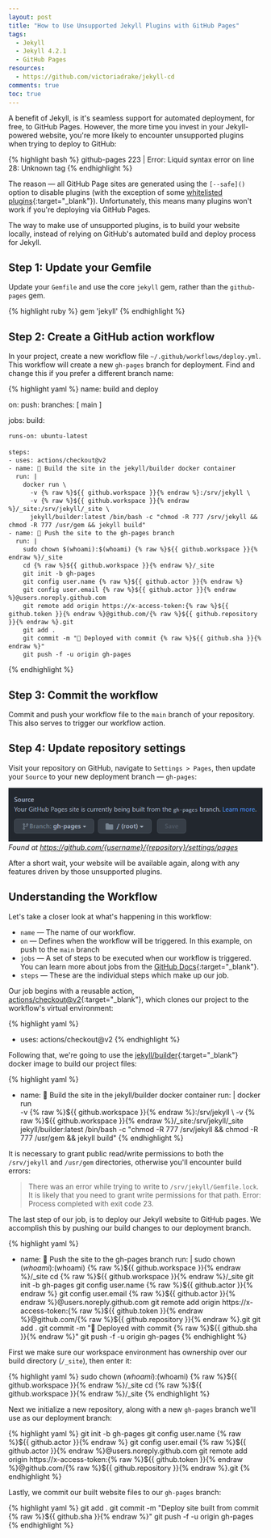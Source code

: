 ```yaml
---
layout: post
title: "How to Use Unsupported Jekyll Plugins with GitHub Pages"
tags:
  - Jekyll
  - Jekyll 4.2.1
  - GitHub Pages
resources:
  - https://github.com/victoriadrake/jekyll-cd
comments: true
toc: true
---
```


A benefit of Jekyll, is it's seamless support for automated deployment, for free, to GitHub Pages. However, the more time you invest in your Jekyll-powered website, you're more likely to encounter unsupported plugins when trying to deploy to GitHub:

{% highlight bash %}
github-pages 223 | Error:  Liquid syntax error on line 28: Unknown tag
{% endhighlight %}

The reason — all GitHub Page sites are generated using the `[--safe]()` option to disable plugins (with the exception of some [whitelisted plugins](https://pages.github.com/versions/){:target="_blank"}). Unfortunately, this means many plugins won't work if you're deploying via GitHub Pages.

The way to make use of unsupported plugins, is to build your website locally, instead of relying on GitHub's automated build and deploy process for Jekyll.

## Step 1: Update your Gemfile

Update your `Gemfile` and use the core `jekyll` gem, rather than the `github-pages` gem.

{% highlight ruby %}
gem 'jekyll'
{% endhighlight %}

## Step 2: Create a GitHub action workflow

In your project, create a new workflow file `~/.github/workflows/deploy.yml`. This workflow will create a new `gh-pages` branch for deployment. Find and change this if you prefer a different branch name:

{% highlight yaml %}
name: build and deploy

on:
  push:
    branches: [ main ]

jobs:
  build:

    runs-on: ubuntu-latest

    steps:
    - uses: actions/checkout@v2
    - name: 🔨 Build the site in the jekyll/builder docker container
      run: |
        docker run \
          -v {% raw %}${{ github.workspace }}{% endraw %}:/srv/jekyll \
          -v {% raw %}${{ github.workspace }}{% endraw %}/_site:/srv/jekyll/_site \
          jekyll/builder:latest /bin/bash -c "chmod -R 777 /srv/jekyll && chmod -R 777 /usr/gem && jekyll build"
    - name: 🧪 Push the site to the gh-pages branch
      run: |
        sudo chown $(whoami):$(whoami) {% raw %}${{ github.workspace }}{% endraw %}/_site
        cd {% raw %}${{ github.workspace }}{% endraw %}/_site
        git init -b gh-pages
        git config user.name {% raw %}${{ github.actor }}{% endraw %}
        git config user.email {% raw %}${{ github.actor }}{% endraw %}@users.noreply.github.com
        git remote add origin https://x-access-token:{% raw %}${{ github.token }}{% endraw %}@github.com/{% raw %}${{ github.repository }}{% endraw %}.git
        git add .
        git commit -m "🧪 Deployed with commit {% raw %}${{ github.sha }}{% endraw %}"
        git push -f -u origin gh-pages
{% endhighlight %}

## Step 3: Commit the workflow

Commit and push your workflow file to the `main` branch of your repository. This also serves to trigger our workflow action.

## Step 4: Update repository settings

Visit your repository on GitHub, navigate to `Settings > Pages`, then update your `Source` to your new deployment branch — `gh-pages`:

![Image with caption](assets/pages-deploy-branch.png)
_Found at https://github.com/{username}/{repository}/settings/pages_

After a short wait, your website will be available again, along with any features driven by those unsupported plugins.

## Understanding the Workflow

Let's take a closer look at what's happening in this workflow:

- `name` — The name of our workflow.
- `on` — Defines when the workflow will be triggered. In this example, on push to the `main` branch
- `jobs` — A set of steps to be executed when our workflow is triggered. You can learn more about jobs from the [GitHub Docs](https://docs.github.com/en/actions/learn-github-actions/understanding-github-actions#jobs){:target="_blank"}.
- `steps` — These are the individual steps which make up our job. 

Our job begins with a reusable action, [actions/checkout@v2](https://github.com/marketplace/actions/checkout){:target="_blank"}, which clones our project to the workflow's virtual environment:

{% highlight yaml %}
- uses: actions/checkout@v2
{% endhighlight %}

Following that, we're going to use the [jekyll/builder](https://hub.docker.com/r/jekyll/builder){:target="_blank"} docker image to build our project files:

{% highlight yaml %}
- name: 🔨 Build the site in the jekyll/builder docker container
  run: |
    docker run \
    -v {% raw %}${{ github.workspace }}{% endraw %}:/srv/jekyll \
    -v {% raw %}${{ github.workspace }}{% endraw %}/_site:/srv/jekyll/_site \
    jekyll/builder:latest /bin/bash -c "chmod -R 777 /srv/jekyll && chmod -R 777 /usr/gem && jekyll build"
{% endhighlight %}

It is necessary to grant public read/write permissions to both the `/srv/jekyll` and `/usr/gem` directories, otherwise you'll encounter build errors:

> There was an error while trying to write to `/srv/jekyll/Gemfile.lock`. It is
> likely that you need to grant write permissions for that path.
> Error: Process completed with exit code 23.

The last step of our job, is to deploy our Jekyll website to GitHub pages. We accomplish this by pushing our build changes to our deployment branch.

{% highlight yaml %}
- name: 🧪 Push the site to the gh-pages branch
  run: |
    sudo chown $(whoami):$(whoami) {% raw %}${{ github.workspace }}{% endraw %}/_site
    cd {% raw %}${{ github.workspace }}{% endraw %}/_site
    git init -b gh-pages
    git config user.name {% raw %}${{ github.actor }}{% endraw %}
    git config user.email {% raw %}${{ github.actor }}{% endraw %}@users.noreply.github.com
    git remote add origin https://x-access-token:{% raw %}${{ github.token }}{% endraw %}@github.com/{% raw %}${{ github.repository }}{% endraw %}.git
    git add .
    git commit -m "🧪 Deployed with commit {% raw %}${{ github.sha }}{% endraw %}"
    git push -f -u origin gh-pages
{% endhighlight %}

First we make sure our workspace environment has ownership over our build directory (`/_site`), then enter it:

{% highlight yaml %}
sudo chown $(whoami):$(whoami) {% raw %}${{ github.workspace }}{% endraw %}/_site
cd {% raw %}${{ github.workspace }}{% endraw %}/_site
{% endhighlight %}

Next we initialize a new repository, along with a new `gh-pages` branch we'll use as our deployment branch:

{% highlight yaml %}
git init -b gh-pages
git config user.name {% raw %}${{ github.actor }}{% endraw %}
git config user.email {% raw %}${{ github.actor }}{% endraw %}@users.noreply.github.com
git remote add origin https://x-access-token:{% raw %}${{ github.token }}{% endraw %}@github.com/{% raw %}${{ github.repository }}{% endraw %}.git
{% endhighlight %}

Lastly, we commit our built website files to our `gh-pages` branch:

{% highlight yaml %}
git add .
git commit -m "Deploy site built from commit {% raw %}${{ github.sha }}{% endraw %}"
git push -f -u origin gh-pages
{% endhighlight %}